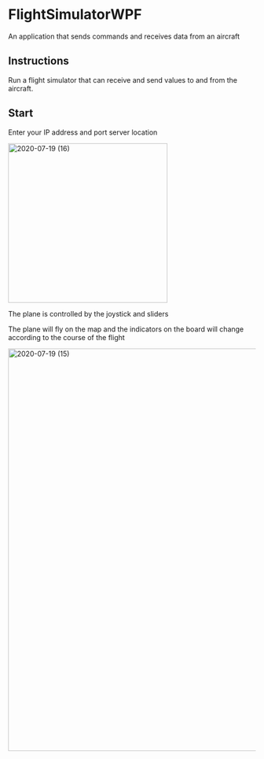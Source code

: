 # FlightSimulatorWPF
An application that sends commands and receives data from an aircraft

## Instructions

Run a flight simulator that can receive and send values ​​to and from the aircraft.

## Start
Enter your IP address and port server location

<img width="324" alt="2020-07-19 (16)" src="https://user-images.githubusercontent.com/58906086/87879325-9e1a1700-c9f2-11ea-81f2-c0e5dab89a1f.png">


The plane is controlled by the joystick and sliders

The plane will fly on the map and the indicators on the board will change according to the course of the flight

<img width="818" alt="2020-07-19 (15)" src="https://user-images.githubusercontent.com/58906086/87879192-d8cf7f80-c9f1-11ea-86a9-3569bc561fd0.png">


